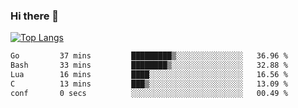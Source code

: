 ### Hi there 👋

<!--
**3Xpl0it3r/3Xpl0it3r** is a ✨ _special_ ✨ repository because its `README.md` (this file) appears on your GitHub profile.

Here are some ideas to get you started:

- 🔭 I’m currently working on ...
- 🌱 I’m currently learning ...
- 👯 I’m looking to collaborate on ...
- 🤔 I’m looking for help with ...
- 💬 Ask me about ...
- 📫 How to reach me: ...
- 😄 Pronouns: ...
- ⚡ Fun fact: ...
-->


[![Top Langs](https://github-readme-stats.vercel.app/api/top-langs/?username=3Xpl0it3r&layout=compact)](https://github.com/3Xpl0it3r/3Xpl0it3r)

<!--START_SECTION:waka-->

```txt
Go         37 mins         █████████▒░░░░░░░░░░░░░░░   36.96 %
Bash       33 mins         ████████▒░░░░░░░░░░░░░░░░   32.88 %
Lua        16 mins         ████░░░░░░░░░░░░░░░░░░░░░   16.56 %
C          13 mins         ███▒░░░░░░░░░░░░░░░░░░░░░   13.09 %
conf       0 secs          ░░░░░░░░░░░░░░░░░░░░░░░░░   00.49 %
```

<!--END_SECTION:waka-->
